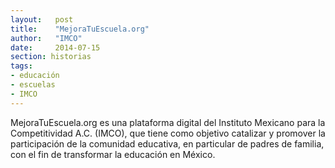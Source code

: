 ```yaml
---
layout:   post
title:    "MejoraTuEscuela.org"
author:   "IMCO"
date:     2014-07-15
section: historias
tags:
- educación
- escuelas
- IMCO
---
```


MejoraTuEscuela.org es una plataforma digital del Instituto Mexicano para la Competitividad A.C. (IMCO), que tiene como objetivo catalizar y promover la participación de la comunidad educativa, en particular de padres de familia, con el fin de transformar la educación en México.


